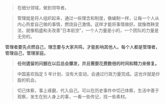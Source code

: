 > 在细分领域，做到领导者。





> 管理就是将人组织起来，通过一些理念和制度，像编制一样，让每一个人从内心热爱自己做的事情，燃烧自己激情。这样才能将事情做好。就像商鞅变法，就像稻盛和夫改善“日本航空”，一个人力量是小的，一个团队的力量是无穷的。

管理者要先点燃自己，理念要与大家共鸣，才能影响其他人。每个人都是管理者，管理自己，管理家庭。



> **任何遗留的问题在以后总会爆发，并且需要花费数倍的时间和精力来修复。**

> 中国喜欢指定 5 年计划，没有大变动，会通过行政力量完成。这也许就是炒股的机会。

> 切己体察，事上琢磨，代入自己。可以在历史事件中切己体察，生活中善于观察，发生在别人身上的事，一看一些传记，找一些素材。
